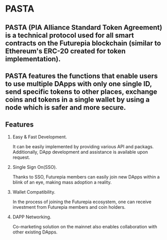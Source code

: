 # PASTA

## PASTA (PIA Alliance Standard Token Agreement) is a technical protocol used for all smart contracts on the Futurepia blockchain (similar to Ethereum's ERC-20 created for token implementation).

## PASTA features the functions that enable users to use multiple DApps with only one single ID, send specific tokens to other places, exchange coins and tokens in a single wallet by using a node which is safer and more secure.

## Features
1. Easy & Fast Development.

    It can be easily implemented by providing various API and packags. Additionally, DApp development and assistance is available upon request.

2. Single Sign On(SSO).

    Thanks to SSO, Futurepia members can easily join new DApps within a blink of an eye, making mass adoption a reality.

3. Wallet Compatibility.

    In the process of joining the Futurepia ecosystem, one can receive investment from Futurepia members and coin holders.

4. DAPP Networking.

    Co-marketing solution on the mainnet also enables collaboration with other existing DApps.

